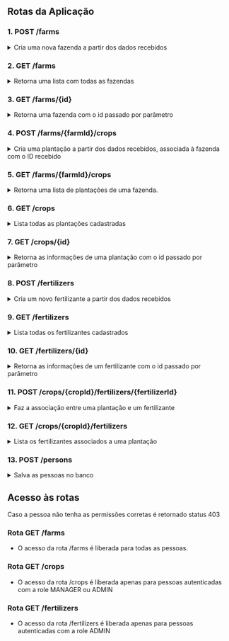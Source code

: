 
## Rotas da Aplicação


 ### 1. POST /farms

<details>
  <summary> Cria uma nova fazenda a partir dos dados recebidos </summary> </br>


| Parâmetro   | Tipo       |
| :---------- | :--------- |
| `name` | `string` | 
| `size` | `number` | 


  <summary>🔍 Formato/exemplo de requisição e resposta</summary><br />

Exemplo de requisição:
```json
{
  "name": "Fazendinha",
  "size": 5
}
```

Exemplo de resposta:

```json
{
  "id": 1,
  "name": "Fazendinha",
  "size": 5
}
```


</details>



### 2. GET /farms
<details><summary>Retorna uma lista com todas as fazendas
</summary><br />

  <summary>🔍 Formato/exemplo de resposta</summary><br />

Exemplo de resposta:

```json
[
  {
    "id": 1,
    "name": "Fazendinha",
    "size": 5.0
  },
  {
    "id": 2,
    "name": "Fazenda do Júlio",
    "size": 2.5
  }
]
```

</details>

### 3. GET /farms/{id}

<details><summary>Retorna uma fazenda com o id passado por parâmetro
</summary><br />

<summary>🔍 Formato/exemplo de resposta</summary><br />

Exemplo de resposta para a rota `/farms/3` (supondo que exista uma fazenda com `id = 3`):

```json
{
  "id": 3,
  "name": "My Cabbages!",
  "size": 3.49
}
```

 - Caso não exista uma fazenda com esse `id`, a rota retorna o status HTTP 404 com a
      mensagem `Fazenda não encontrada!` no corpo da resposta.
</details>

 ### 4. POST /farms/{farmId}/crops

<details>
  <summary> Cria uma plantação a partir dos dados recebidos, associada à fazenda com o ID recebido </summary> </br>


| Parâmetro   | Tipo       |
| :---------- | :--------- |
| `name` | `string` | 
| `plantedArea` | `number` | 


  <summary>🔍 Formato/exemplo de requisição e resposta</summary><br />
  Exemplo de requisição na rota `/farms/1/crops` (supondo que exista uma fazenda com `id = 1`): 

```json
{
  "name": "Couve-flor",
  "plantedArea": 5.43
}
```

Exemplo de resposta:

```json
{
  "id": 1,
  "name": "Couve-flor",
  "plantedArea": 5.43,
  "farmId": 1
}
```
- Note que o `id` da resposta se refere à plantação, e que o da fazenda está em `farmId`.
- Caso não exista uma fazenda com o `id` passado, a rota retorna o status HTTP 404 com a
      mensagem `Fazenda não encontrada!` no corpo da resposta.


</details>

### 5. GET /farms/{farmId}/crops

<details><summary>Retorna uma lista de plantações de uma fazenda.
</summary><br />

<summary>🔍 Formato/exemplo de resposta</summary><br />

Exemplo de resposta para a rota `/farms/1/crops` (supondo que exista uma fazenda com `id = 1`):

```json
[
  {
    "id": 1,
    "name": "Couve-flor",
    "plantedArea": 5.43,
    "farmId": 1
  },
  {
    "id": 2,
    "name": "Alface",
    "plantedArea": 21.3,
    "farmId": 1
  }
]
```

 - Caso não exista uma fazenda com esse `id`, a rota retorna o status HTTP 404 com a
      mensagem `Fazenda não encontrada!` no corpo da resposta.
</details>

### 6. GET /crops

<details><summary>Lista todas as plantações cadastradas
</summary><br />

<summary>🔍 Formato/exemplo de resposta</summary><br />


```json
[
  {
    "id": 1,
    "name": "Couve-flor",
    "plantedArea": 5.43,
    "farmId": 1
  },
  {
    "id": 2,
    "name": "Alface",
    "plantedArea": 21.3,
    "farmId": 1
  },
  {
    "id": 3,
    "name": "Tomate",
    "plantedArea": 1.9,
    "farmId": 2
  }
]
```

</details>

### 7. GET /crops/{id}

<details><summary>Retorna as informações de uma plantação com o id passado por parâmetro
</summary><br />

<summary>🔍 Formato/exemplo de resposta</summary><br />


Exemplo de resposta para a rota `/crops/3` (supondo que exista uma plantação com `id = 3`:

```json
{
  "id": 3,
  "name": "Tomate",
  "plantedArea": 1.9,
  "farmId": 2
}
```

- Caso não exista uma plantação com o `id` passado, a rota deve retornar o status HTTP 404 com a
      mensagem `Plantação não encontrada!` no corpo da resposta.

</details>

 ### 8. POST /fertilizers

<details>
  <summary> Cria um novo fertilizante a partir dos dados recebidos </summary> </br>


| Parâmetro   | Tipo       |
| :---------- | :--------- |
| `name` | `string` | 
| `brand` | `string` | 
| `composition` | `string` | 



  <summary>🔍 Formato/exemplo de requisição e resposta</summary><br />

Exemplo de requisição:
```json
{
  "name": "Compostagem",
  "brand": "Feita em casa",
  "composition": "Restos de alimentos"
}
```

Exemplo de resposta:

```json
{
  "id": 1,
  "name": "Compostagem",
  "brand": "Feita em casa",
  "composition": "Restos de alimentos"
}
```


</details>

### 9. GET /fertilizers

<details><summary>Lista todas os fertilizantes cadastrados
</summary><br />

<summary>🔍 Formato/exemplo de resposta</summary><br />

```json
[
  {
    "id": 1,
    "name": "Compostagem",
    "brand": "Feita em casa",
    "composition": "Restos de alimentos"
  },
  {
    "id": 2,
    "name": "Húmus",
    "brand": "Feito pelas minhocas",
    "composition": "Muitos nutrientes"
  },
  {
    "id": 3,
    "name": "Adubo",
    "brand": "Feito pelas vaquinhas",
    "composition": "Esterco"
  }
]
```

</details>

### 10. GET /fertilizers/{id}

<details><summary>Retorna as informações de um fertilizante com o id passado por parâmetro
</summary><br />

<summary>🔍 Formato/exemplo de resposta</summary><br />

```json
{
  "id": 3,
  "name": "Adubo",
  "brand": "Feito pelas vaquinhas",
  "composition": "Esterco"
}
```
 - caso não exista um fertilizante com o `id` passado, a rota deve retornar o status HTTP 404 com a
      mensagem `Fertilizante não encontrado!` no corpo da resposta.

</details>

### 11. POST /crops/{cropId}/fertilizers/{fertilizerId}

<details><summary>Faz a associação entre uma plantação e um fertilizante
</summary><br />

- Recebe tanto o `id` da plantação quanto o `id` do fertilizante pelo caminho da rota
- Caso não exista uma plantação com o `id` recebido, a rota deve retornar o status HTTP 404 com a mensagem `Plantação não encontrada!` no corpo da resposta.
- Caso não exista um fertilizante com o `id` recebido, a rota deve retornar o status HTTP 404 com a mensagem `Fertilizante não encontrado!` no corpo da resposta.

<summary>🔍 Formato/exemplo de requisição e resposta</summary><br />

Exemplo de resposta para a rota `/crops/1/fertilizers/2` (supondo que exista uma plantação com `id = 1` e um fertilizante com `id = 2`):

```text
Fertilizante e plantação associados com sucesso!
```

</details>

### 12. GET /crops/{cropId}/fertilizers

<details>
  <summary>Lista os fertilizantes associados a uma plantação</summary><br />

  <summary>🔍 Formato/exemplo de resposta</summary><br />

Exemplo de resposta para a rota `/crops/2/fertilizers` (supondo que exista uma plantação com `id = 2`):

```json
[
  {
    "id": 2,
    "name": "Húmus",
    "brand": "Feito pelas minhocas",
    "composition": "Muitos nutrientes"
  },
  {
    "id": 3,
    "name": "Adubo",
    "brand": "Feito pelas vaquinhas",
    "composition": "Esterco"
  }
]
```
- caso não exista uma plantação com o `id` recebido, a rota deve retornar o status HTTP 404 com a mensagem `Plantação não encontrada!` no corpo da resposta.

</details>

### 13. POST /persons

<details>
  <summary>Salva as pessoas no banco</summary><br />

| Parâmetro   | Tipo       |
| :---------- | :--------- |
| `username` | `string` | 
| `password` | `string` | 
| `role` | `string` | 

  <summary>🔍 Formato/exemplo de requisição e resposta</summary><br />

Exemplo de requisição na rota POST `/persons`:

```json
{
  "username": "zerocool",
  "password": "senhasecreta",
  "role": "ADMIN"
}
```

Exemplo de resposta:

```json
{
  "id": 1,
  "username": "zerocool",
  "role": "ADMIN"
}
```

</details>


## Acesso às rotas
Caso a pessoa não tenha as permissões corretas é retornado status 403<br />

### Rota GET /farms
 - O acesso da rota /farms é liberada para todas as pessoas.<br />

### Rota GET /crops
 - O acesso da rota /crops é liberada apenas para pessoas autenticadas com a role MANAGER ou ADMIN<br />

### Rota GET /fertilizers
 - O acesso da rota /fertilizers é liberada apenas para pessoas autenticadas com a role ADMIN<br />




